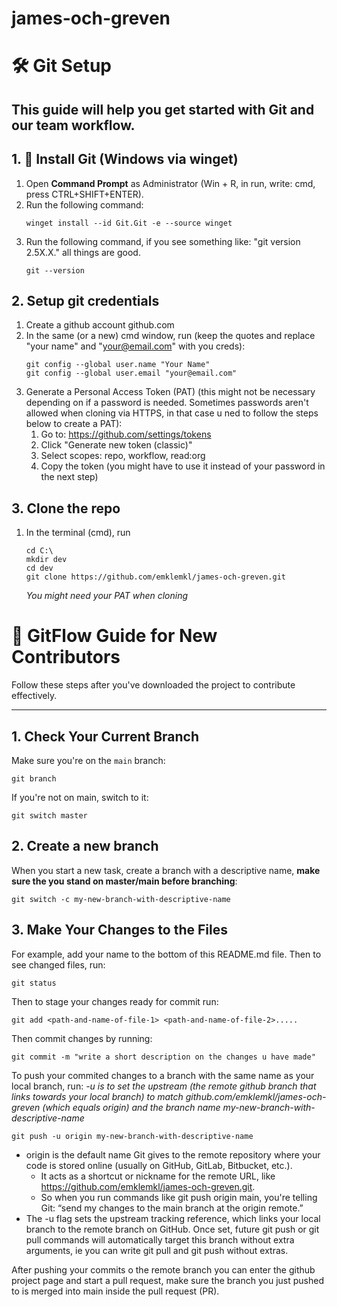 # james-och-greven

# 🛠️ Git Setup

This guide will help you get started with Git and our team workflow.
---

## 1. 🔧 Install Git (Windows via winget)

1. Open **Command Prompt** as Administrator (Win + R, in run, write: cmd, press CTRL+SHIFT+ENTER).
2. Run the following command:
   ```
   winget install --id Git.Git -e --source winget
   ```
3. Run the following command, if you see something like: "git version 2.5X.X." all things are good.
   ```
   git --version
   ```

## 2. Setup git credentials
1. Create a github account github.com 
2. In the same (or a new) cmd window, run (keep the quotes and replace "your name" and "your@email.com" with you creds):
   ```
   git config --global user.name "Your Name"
   git config --global user.email "your@email.com"
   ```
3. Generate a Personal Access Token (PAT) (this might not be necessary depending on if a password is needed. Sometimes passwords aren't allowed when cloning via HTTPS, in that case u ned to follow the steps below to create a PAT):
   1. Go to: https://github.com/settings/tokens
   2. Click "Generate new token (classic)"
   3. Select scopes: repo, workflow, read:org
   4. Copy the token (you might have to use it instead of your password in the next step)

## 3. Clone the repo
1. In the terminal (cmd), run 
    ```
    cd C:\
    mkdir dev
    cd dev
    git clone https://github.com/emklemkl/james-och-greven.git
    ```
    *You might need your PAT when cloning*


# 🧭 GitFlow Guide for New Contributors

Follow these steps after you've downloaded the project to contribute effectively.

---

## 1. Check Your Current Branch

Make sure you're on the `main` branch:

   ```
   git branch
   ```

If you're not on main, switch to it:
   ```
   git switch master
   ```

## 2. Create a new branch

When you start a new task, create a branch with a descriptive name, **make sure the you stand on master/main before branching**:
   ```
   git switch -c my-new-branch-with-descriptive-name

   ```
## 3. Make Your Changes to the Files
For example, add your name to the bottom of this README.md file. 
Then to see changed files, run: 
   ```
   git status
   ```
Then to stage your changes ready for commit run:
   ```
   git add <path-and-name-of-file-1> <path-and-name-of-file-2>.....
   ```
Then commit changes by running:
   ```
   git commit -m "write a short description on the changes u have made"
   ```

To push your commited changes to a branch with the same name as your local branch, run:
*-u is to set the upstream (the remote github branch that links towards your local branch) to match github.com/emklemkl/james-och-greven (which equals origin) and the branch name my-new-branch-with-descriptive-name*
   ```
   git push -u origin my-new-branch-with-descriptive-name
   ```
   - origin is the default name Git gives to the remote repository where your code is stored online (usually on GitHub, GitLab, Bitbucket, etc.).
      - It acts as a shortcut or nickname for the remote URL, like https://github.com/emklemkl/james-och-greven.git.
      - So when you run commands like git push origin main, you're telling Git: “send my changes to the main branch at the origin remote.”
   - The -u flag sets the upstream tracking reference, which links your local branch to the remote branch on GitHub. Once set, future git push or git pull commands will automatically target this branch without extra arguments, ie you can write git pull and git push without extras.

After pushing your commits o the remote branch you can enter the github project page and start a pull request, make sure the branch you just pushed to is merged into main inside the pull request (PR).


